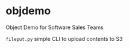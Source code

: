 objdemo
=======

Object Demo for Software Sales Teams


`fileput.py` simple CLI to upload contents to S3
